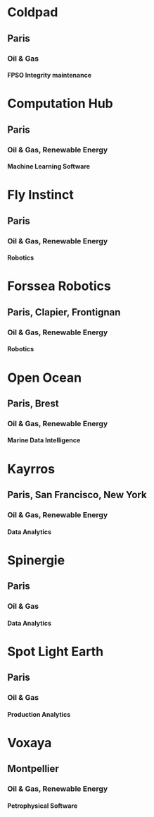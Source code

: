 
# Coldpad
## Paris
### Oil & Gas
#### FPSO Integrity maintenance

# Computation Hub
## Paris
### Oil & Gas, Renewable Energy
#### Machine Learning Software

# Fly Instinct
## Paris
### Oil & Gas, Renewable Energy
#### Robotics

# Forssea Robotics
## Paris, Clapier, Frontignan
### Oil & Gas, Renewable Energy
#### Robotics

# Open Ocean
## Paris, Brest
### Oil & Gas, Renewable Energy
#### Marine Data Intelligence

# Kayrros
## Paris, San Francisco, New York
### Oil & Gas, Renewable Energy
#### Data Analytics

# Spinergie
## Paris
### Oil & Gas
#### Data Analytics

# Spot Light Earth
## Paris
### Oil & Gas
#### Production Analytics

# Voxaya
## Montpellier
### Oil & Gas, Renewable Energy
#### Petrophysical Software
